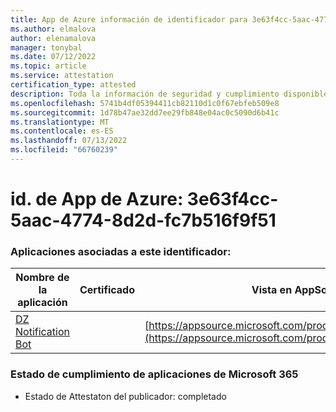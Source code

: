 ```yaml
---
title: App de Azure información de identificador para 3e63f4cc-5aac-4774-8d2d-fc7b516f9f51
ms.author: elmalova
author: elenamalova
manager: tonybal
ms.date: 07/12/2022
ms.topic: article
ms.service: attestation
certification_type: attested
description: Toda la información de seguridad y cumplimiento disponible para 3e63f4cc-5aac-4774-8d2d-fc7b516f9f51.
ms.openlocfilehash: 5741b4df05394411cb82110d1c0f67ebfeb509e8
ms.sourcegitcommit: 1d78b47ae32dd7ee29fb848e04ac0c5090d6b41c
ms.translationtype: MT
ms.contentlocale: es-ES
ms.lasthandoff: 07/13/2022
ms.locfileid: "66760239"
---
```

# <a name="azure-app-id-3e63f4cc-5aac-4774-8d2d-fc7b516f9f51"></a>id. de App de Azure: 3e63f4cc-5aac-4774-8d2d-fc7b516f9f51


### <a name="apps-associated-with-this-id"></a>Aplicaciones asociadas a este identificador:
| **Nombre de la aplicación** | **Certificado** | **Vista en AppSource** |
|--------------|---------------|-----------------------|
| [DZ Notification Bot](../forward/WA200003839.md) |  | [https://appsource.microsoft.com/product/office/WA200003839](https://appsource.microsoft.com/product/office/WA200003839) |

### <a name="microsoft-365-app-compliance-status"></a>Estado de cumplimiento de aplicaciones de Microsoft 365
- Estado de Attestaton del publicador: completado
